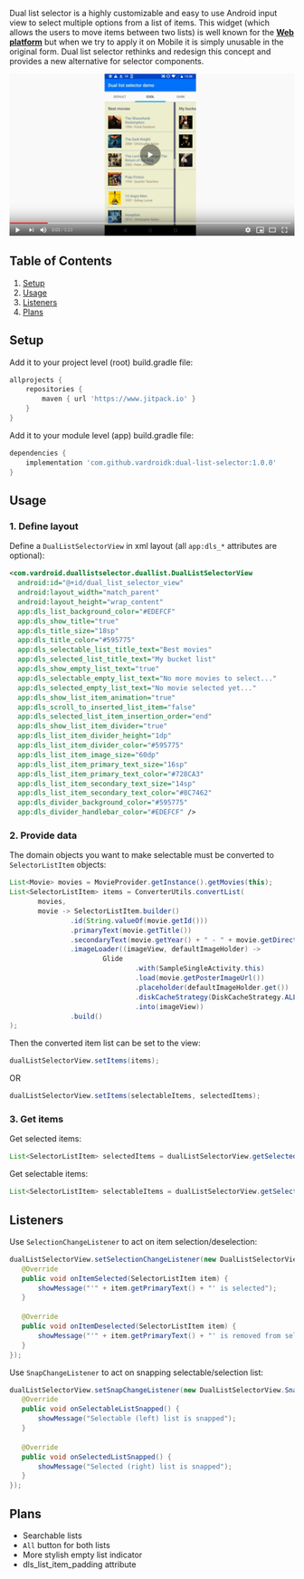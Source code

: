 Dual list selector is a highly customizable and easy to use Android input view to select multiple options from a list of items. This widget (which allows the users to move items between two lists) is well known for the [**Web platform**](https://www.jqueryscript.net/blog/best-dual-list-box.html) but when we try to apply it on Mobile it is simply unusable in the original form. Dual list selector rethinks and redesign this concept and provides a new alternative for selector components.

[![Thumbnail](https://github.com/vardroidk/dual-list-selector/blob/master/demo/media/dual_list_selector_demo_thumbnail.png)](https://www.youtube.com/watch?v=mONPy-i41yk)

## Table of Contents
1. [Setup](#setup)
1. [Usage](#usage)
1. [Listeners](#listeners)
1. [Plans](#plans)

## Setup
Add it to your project level (root) build.gradle file:
```gradle
allprojects {
    repositories {
        maven { url 'https://www.jitpack.io' }
    }
}
```
Add it to your module level (app) build.gradle file:
```gradle
dependencies {
    implementation 'com.github.vardroidk:dual-list-selector:1.0.0'
}
```
## Usage
### 1. Define layout
Define a `DualListSelectorView` in xml layout (all `app:dls_*` attributes are optional):

```xml
<com.vardroid.duallistselector.duallist.DualListSelectorView
  android:id="@+id/dual_list_selector_view"
  android:layout_width="match_parent"
  android:layout_height="wrap_content"
  app:dls_list_background_color="#EDEFCF"
  app:dls_show_title="true"
  app:dls_title_size="18sp"
  app:dls_title_color="#595775"
  app:dls_selectable_list_title_text="Best movies"
  app:dls_selected_list_title_text="My bucket list"
  app:dls_show_empty_list_text="true"
  app:dls_selectable_empty_list_text="No more movies to select..."
  app:dls_selected_empty_list_text="No movie selected yet..."
  app:dls_show_list_item_animation="true"
  app:dls_scroll_to_inserted_list_item="false"
  app:dls_selected_list_item_insertion_order="end"
  app:dls_show_list_item_divider="true"
  app:dls_list_item_divider_height="1dp"
  app:dls_list_item_divider_color="#595775"
  app:dls_list_item_image_size="60dp"
  app:dls_list_item_primary_text_size="16sp"
  app:dls_list_item_primary_text_color="#728CA3"
  app:dls_list_item_secondary_text_size="14sp"
  app:dls_list_item_secondary_text_color="#8C7462"
  app:dls_divider_background_color="#595775"
  app:dls_divider_handlebar_color="#EDEFCF" />
 ```
 
 ### 2. Provide data
 The domain objects you want to make selectable must be converted to `SelectorListItem` objects:
 ```java
List<Movie> movies = MovieProvider.getInstance().getMovies(this);
List<SelectorListItem> items = ConverterUtils.convertList(
        movies,
        movie -> SelectorListItem.builder()
                .id(String.valueOf(movie.getId()))                              // Mandatory, must be unique
                .primaryText(movie.getTitle())                                  // Mandatory, non-null
                .secondaryText(movie.getYear() + " - " + movie.getDirector())   // Optional, nullable
                .imageLoader((imageView, defaultImageHolder) ->                 // Optional, nullable, default (letter) image can be used as placeholder
                        Glide                                                   // Glide is just an example, any image loading implementation can be used
                                .with(SampleSingleActivity.this)
                                .load(movie.getPosterImageUrl())
                                .placeholder(defaultImageHolder.get())
                                .diskCacheStrategy(DiskCacheStrategy.ALL)
                                .into(imageView))
                .build()
);
 ```
 Then the converted item list can be set to the view:
 ```java
dualListSelectorView.setItems(items);
 ```
 OR
  ```java
dualListSelectorView.setItems(selectableItems, selectedItems);
 ```
 
### 3. Get items
Get selected items:
 ```java
List<SelectorListItem> selectedItems = dualListSelectorView.getSelectedItems();
 ```
Get selectable items:
 ```java
List<SelectorListItem> selectableItems = dualListSelectorView.getSelectableItems();
 ```
## Listeners
Use `SelectionChangeListener` to act on item selection/deselection:
 ```java
dualListSelectorView.setSelectionChangeListener(new DualListSelectorView.SelectionChangeListener() {
    @Override
    public void onItemSelected(SelectorListItem item) {
        showMessage("'" + item.getPrimaryText() + "' is selected");
    }

    @Override
    public void onItemDeselected(SelectorListItem item) {
        showMessage("'" + item.getPrimaryText() + "' is removed from selection");
    }
});
 ```
Use `SnapChangeListener` to act on snapping selectable/selection list:
 ```java
dualListSelectorView.setSnapChangeListener(new DualListSelectorView.SnapChangeListener() {
    @Override
    public void onSelectableListSnapped() {
        showMessage("Selectable (left) list is snapped");
    }

    @Override
    public void onSelectedListSnapped() {
        showMessage("Selected (right) list is snapped");
    }
});
 ```
 
 ## Plans
 * Searchable lists
 * `All` button for both lists
 * More stylish empty list indicator
 * dls_list_item_padding attribute